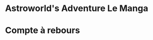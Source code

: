 # Astroworld's Adventure Le Manga
<!DOCTYPE html>
<html lang="fr">
<head>
  <meta charset="UTF-8">
  <title>Compte à rebours</title>
  <link rel="stylesheet" href="styles.css">
</head>
<body>

<div class="countdown">
  <h1>Compte à rebours</h1>
  <div id="timer">
    <span id="days"></span>
    <span id="hours"></span>
    <span id="minutes"></span>
    <span id="seconds"></span>
  </div>
</div>

<script src="script.js"></script>


</body>
</html>


